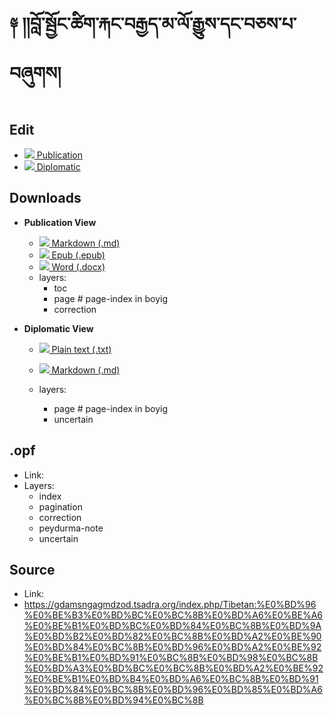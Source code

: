 # ༈ །།བློ་སྦྱོང་ཚིག་རྐང་བརྒྱད་མ་ལོ་རྒྱུས་དང་བཅས་པ་བཞུགས།

## Edit

- [![](https://img.icons8.com/cute-clipart/24/000000/edit.png) Publication](http://prose.io/#OpenPecha/P000782/)
- [![](https://img.icons8.com/cute-clipart/24/000000/edit.png) Diplomatic](http://prose.io/#OpenPecha/P000782/tree/diplomatic)  

## Downloads

- **Publication View**
    - [![](https://img.icons8.com/cute-clipart/24/000000/markdown.png) Markdown (.md)](link)
    - [![](https://img.icons8.com/cute-clipart/24/000000/epub.png) Epub (.epub)](link)
    - [![](https://img.icons8.com/color/24/000000/microsoft-word-2019.png) Word (.docx)](link)
    - layers:
        - toc
        - page # page-index in boyig
        - correction

- **Diplomatic View**
    - [![](https://img.icons8.com/cute-clipart/24/000000/txt.png) Plain text (.txt)](link)
    - [![](https://img.icons8.com/cute-clipart/24/000000/markdown.png) Markdown (.md)](link)

    - layers:
        - page # page-index in boyig
        - uncertain


## .opf
- Link: 
- Layers:
  - index
  - pagination
  - correction
  - peydurma-note
  - uncertain

## Source 
- Link:
- https://gdamsngagmdzod.tsadra.org/index.php/Tibetan:%E0%BD%96%E0%BE%B3%E0%BD%BC%E0%BC%8B%E0%BD%A6%E0%BE%A6%E0%BE%B1%E0%BD%BC%E0%BD%84%E0%BC%8B%E0%BD%9A%E0%BD%B2%E0%BD%82%E0%BC%8B%E0%BD%A2%E0%BE%90%E0%BD%84%E0%BC%8B%E0%BD%96%E0%BD%A2%E0%BE%92%E0%BE%B1%E0%BD%91%E0%BC%8B%E0%BD%98%E0%BC%8B%E0%BD%A3%E0%BD%BC%E0%BC%8B%E0%BD%A2%E0%BE%92%E0%BE%B1%E0%BD%B4%E0%BD%A6%E0%BC%8B%E0%BD%91%E0%BD%84%E0%BC%8B%E0%BD%96%E0%BD%85%E0%BD%A6%E0%BC%8B%E0%BD%94%E0%BC%8B

